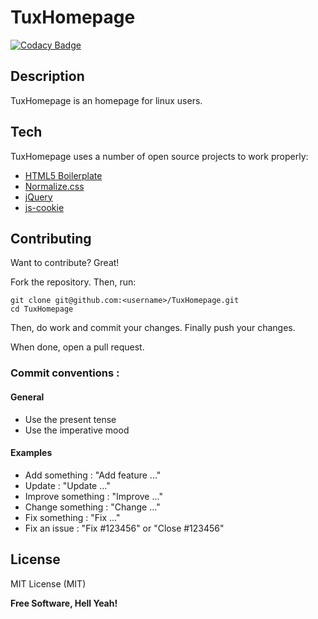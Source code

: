 # TuxHomepage

[![Codacy Badge](https://api.codacy.com/project/badge/Grade/fb05ec0154de42b084d9203c5c30ea5f)](https://www.codacy.com/app/hugo-posnic/TuxHomepage?utm_source=github.com&amp;utm_medium=referral&amp;utm_content=Huluti/TuxHomepage&amp;utm_campaign=Badge_Grade)

## Description

TuxHomepage is an homepage for linux users.

## Tech

TuxHomepage uses a number of open source projects to work properly:

- [HTML5 Boilerplate](https://html5boilerplate.com)
- [Normalize.css](https://necolas.github.io/normalize.css)
- [jQuery](https://jquery.com)
- [js-cookie](https://github.com/js-cookie/js-cookie)

## Contributing

Want to contribute? Great!

Fork the repository. Then, run:

    git clone git@github.com:<username>/TuxHomepage.git
    cd TuxHomepage

Then, do work and commit your changes. Finally push your changes.

When done, open a pull request.

### Commit conventions :

#### General
  - Use the present tense
  - Use the imperative mood

#### Examples
  - Add something : "Add feature ..."
  - Update : "Update ..."
  - Improve something : "Improve ..."
  - Change something : "Change ..."
  - Fix something : "Fix ..."
  - Fix an issue : "Fix #123456" or "Close #123456"

License
----

MIT License (MIT)

**Free Software, Hell Yeah!**
